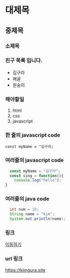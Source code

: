 # 대제목
## 중제목
### 소제목

### 친구 목록 입니다.
- 김구라
- 해골
- 원숭이

### 해야할일
1. html
2. css
3. javascript

### 한 줄의 javascript code
`const myName = "김구라;`

### 여러줄의 javascript code
``` javascript
  const myName = "김구라";
  const sing = function(){
    console.log("hello");
}
```

### 여러줄의 java code
``` java
  int num = 10;
  String name = "kim";
  System.out.println(name);
```

### 링크
[ 이동하기 ](https://kimgura.site)

### url 링크
<https://kimgura.site>
